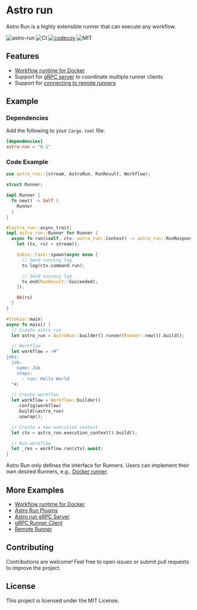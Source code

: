 # Astro run

Astro Run is a highly extensible runner that can execute any workflow.

![astro-run](https://img.shields.io/crates/v/astro-run.svg)
![CI](https://github.com/panghu-huang/astro-run/actions/workflows/test.yaml/badge.svg)
[![codecov](https://codecov.io/gh/panghu-huang/astro-run/branch/main/graph/badge.svg?token=B9P3T5C97U)](https://codecov.io/gh/panghu-huang/astro-run)
![MIT](https://img.shields.io/badge/license-MIT-blue.svg)

## Features

* [Workflow runtime for Docker](https://github.com/panghu-huang/astro-run/blob/main/crates/runner)
* Support for [gRPC server](https://github.com/panghu-huang/astro-run/blob/main/crates/server) to coordinate multiple runner clients
* Support for [connecting to remote runners](https://github.com/panghu-huang/astro-run/blob/main/crates/remote-runner)

## Example

### Dependencies

Add the following to your `Cargo.toml` file:

```toml
[dependencies]
astro-run = "0.1"
```

### Code Example

```rust
use astro_run::{stream, AstroRun, RunResult, Workflow};

struct Runner;

impl Runner {
  fn new() -> Self {
    Runner
  }
}

#[astro_run::async_trait]
impl astro_run::Runner for Runner {
  async fn run(&self, ctx: astro_run::Context) -> astro_run::RunResponse {
    let (tx, rx) = stream();

    tokio::task::spawn(async move {
      // Send running log
      tx.log(ctx.command.run);

      // Send success log
      tx.end(RunResult::Succeeded);
    });

    Ok(rx)
  }
}

#[tokio::main]
async fn main() {
  // Create astro run
  let astro_run = AstroRun::builder().runner(Runner::new()).build();

  // Workflow
  let workflow = r#"
jobs:
  job:
    name: Job
    steps:
      - run: Hello World
  "#;

  // Create workflow
  let workflow = Workflow::builder()
    .config(workflow)
    .build(&astro_run)
    .unwrap();

  // Create a new execution context
  let ctx = astro_run.execution_context().build();

  // Run workflow
  let _res = workflow.run(ctx).await;
}
```

Astro Run only defines the interface for Runners. Users can implement their own desired Runners, e.g., [Docker runner](https://github.com/panghu-huang/astro-run/tree/main/crates/runner).

## More Examples

* [Workflow runtime for Docker](https://github.com/panghu-huang/astro-run/blob/main/crates/runner/examples/basic.rs)
* [Astro Run Plugins](https://github.com/panghu-huang/astro-run/blob/main/crates/astro-run/examples/plugins.rs)
* [Astro run gRPC Server](https://github.com/panghu-huang/astro-run/blob/main/crates/server/examples/server.rs)
* [gRPC Runner Client](https://github.com/panghu-huang/astro-run/blob/main/crates/server/examples/client.rs)
* [Remote Runner](https://github.com/panghu-huang/astro-run/blob/main/crates/remote-runner/examples/runner-server.rs)

## Contributing

Contributions are welcome! Feel free to open issues or submit pull requests to improve the project.

## License

This project is licensed under the MIT License.